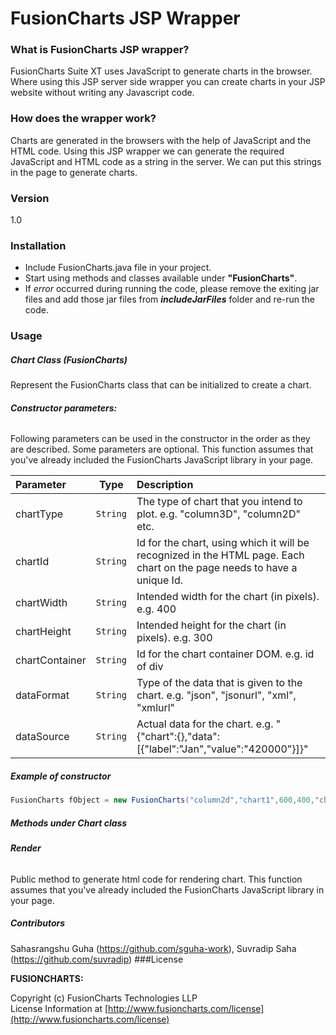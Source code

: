 # FusionCharts JSP Wrapper

### What is FusionCharts JSP wrapper?

FusionCharts Suite XT uses JavaScript to generate charts in the browser. Where using this JSP server side wrapper you can create charts in your JSP website without writing any Javascript code. 

### How does the wrapper work?
Charts are generated in the browsers with the help of JavaScript and the HTML code.
Using this JSP wrapper we can generate the required JavaScript and HTML code as a string in the server. We can put this strings in the page to generate charts.

### Version
1.0


### Installation
 * Include FusionCharts.java file in your project.
 * Start using methods and classes available under **"FusionCharts"**.
 * If *error* occurred during running the code, please remove the exiting jar files and add those jar files from ***includeJarFiles*** folder and re-run the code. 
 
### Usage
##### Chart Class (FusionCharts)
Represent the FusionCharts class that can be initialized to create a chart.
###### **Constructor parameters:**
Following parameters can be used in the constructor in the order as they are described. Some parameters are optional. This function assumes that you've already included the FusionCharts JavaScript library in your page.

| Parameter | Type | Description |
|:-------|:----------:| :------|
| chartType | `String` | The type of chart that you intend to plot. e.g. "column3D", "column2D" etc.|
|chartId | `String` | Id for the chart, using which it will be recognized in the HTML page. Each chart on the page needs to have a unique Id.|
|chartWidth | `String` | Intended width for the chart (in pixels). e.g. 400|
|chartHeight | `String` | Intended height for the chart (in pixels). e.g. 300|
|chartContainer | `String` | Id for the chart container DOM. e.g. id of div|
|dataFormat | `String` | Type of the data that is given to the chart. e.g. "json", "jsonurl", "xml", "xmlurl"|
|dataSource | `String` | Actual data for the chart. e.g. "{\"chart\":{},\"data\":[{\"label\":\"Jan\",\"value\":\"420000\"}]}"|

##### Example of constructor
```java
FusionCharts fObject = new FusionCharts("column2d","chart1",600,400,"chart","json","{\"chart\":{},\"data\":[{\"label\":\"Jan\",\"value\":\"420000\"}]}");
```

##### Methods under Chart class
###### **Render**
Public method to generate html code for rendering chart. This function assumes that you've already included the FusionCharts JavaScript library in your page.
##### Contributors
Sahasrangshu Guha (https://github.com/sguha-work), 
Suvradip Saha	 (https://github.com/suvradip)
###License

**FUSIONCHARTS:**

Copyright (c) FusionCharts Technologies LLP  
License Information at [http://www.fusioncharts.com/license](http://www.fusioncharts.com/license)
